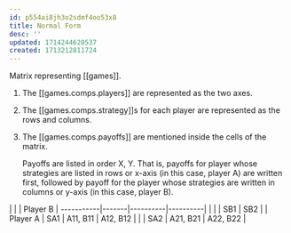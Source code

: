 ```yaml
---
id: p554ai8jh3o2sdmf4oo53x8
title: Normal Form
desc: ''
updated: 1714244620537
created: 1713212811724
---
```


Matrix representing [[games]].

1. The [[games.comps.players]] are represented as the two axes.
2. The [[games.comps.strategy]]s for each player are represented as the rows and columns.
3. The [[games.comps.payoffs]] are mentioned inside the cells of the matrix.

    Payoffs are listed in order X, Y. That is, payoffs for player whose strategies are listed in rows or x-axis (in this case, player A) are written first, followed by payoff for the player whose strategies are written in columns or y-axis (in this case, player B).

|          |       |      Player B       |
-----------|-------|----------|----------|
|          |       | SB1      | SB2      |
| Player A |   SA1 | A11, B11 | A12, B12 |
|          |   SA2 | A21, B21 | A22, B22 |
